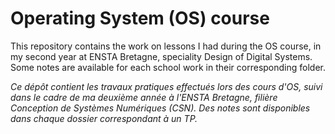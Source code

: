 # Operating System (OS) course

This repository contains the work on lessons I had during the OS course, in my second year at ENSTA Bretagne, speciality Design of Digital Systems. 
Some notes are available for each school work in their corresponding folder.

*Ce dépôt contient les travaux pratiques effectués lors des cours d'OS, suivi dans le cadre de ma deuxième année à l'ENSTA Bretagne, filière Conception de Systèmes Numériques (CSN). Des notes sont disponibles dans chaque dossier correspondant à un TP.*
